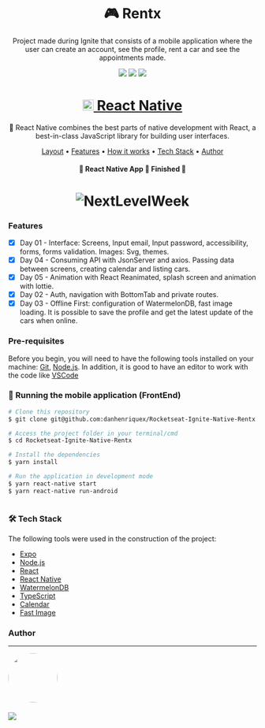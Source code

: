 <h1 align="center">🎮 Rentx</h1>
<p align="center" id="objetivo">Project made during Ignite that consists of a mobile application where the user can create an account, see the profile, rent a car and see the appointments made.</p>

<div align="center" gap="10px">
  <img src="https://img.shields.io/github/languages/code-size/danhenriquex/Rocketseat-Ignite-Native-Rentx"/>
  <img src="https://img.shields.io/github/last-commit/danhenriquex/Rocketseat-Ignite-Native-Rentx"/>
  <img src="https://img.shields.io/badge/feito%20por-Rocketseat-8257e5"/>
</div>

<h1 align="center">
    <a href="https://reactnative.dev/"> <img src="./screenshots/favicon.ico" width="22" height="22"/> React Native</a>
</h1>
<p align="center">🚀 React Native combines the best parts of native development with React, a best-in-class JavaScript library for building user interfaces.</p>

<p align="center">
 <a href="#layout">Layout</a> •
 <a href="#features">Features</a> •
 <a href="#roadmap">How it works</a> • 
 <a href="#tecnologias">Tech Stack</a> • 
 <a href="#author">Author</a>
</p>

<h4 align="center"> 
	🚧  React Native App 🚀 Finished  🚧
</h4>

<div style='margin: 20px' id="layout">
  <h1 align="center">
    <img alt="NextLevelWeek" title="#NextLevelWeek" src="./screenshots/rentx.jpeg" />
  </h1>
</div>

### Features

<div id="features">

- [x] Day 01 - Interface: Screens, Input email, Input password, accessibility, forms, forms validation. Images: Svg, themes.
- [x] Day 04 - Consuming API with JsonServer and axios. Passing data between screens, creating calendar and listing cars.
- [x] Day 05 - Animation with React Reanimated, splash screen and animation with lottie.
- [x] Day 02 - Auth, navigation with BottomTab and private routes.
- [x] Day 03 - Offline First: configuration of WatermelonDB, fast image loading. It is possible to save the profile and get the latest update of the cars when online.

</div>

<div id="roadmap">

### Pre-requisites

Before you begin, you will need to have the following tools installed on your machine:
[Git](https://git-scm.com), [Node.js](https://nodejs.org/en/).
In addition, it is good to have an editor to work with the code like [VSCode](https://code.visualstudio.com/)

### 🎲 Running the mobile application (FrontEnd)

```bash
# Clone this repository
$ git clone git@github.com:danhenriquex/Rocketseat-Ignite-Native-Rentx.git

# Access the project folder in your terminal/cmd
$ cd Rocketseat-Ignite-Native-Rentx

# Install the dependencies
$ yarn install

# Run the application in development mode
$ yarn react-native start
$ yarn react-native run-android



```

</div>

<div id="tecnologias">

### 🛠 Tech Stack

The following tools were used in the construction of the project:

- [Expo](https://expo.io/)
- [Node.js](https://nodejs.org/en/)
- [React](https://pt-br.reactjs.org/)
- [React Native](https://reactnative.dev/)
- [WatermelonDB](https://nozbe.github.io/WatermelonDB/Installation.html)
- [TypeScript](https://www.typescriptlang.org/)
- [Calendar](https://github.com/wix/react-native-calendars)
- [Fast Image](https://github.com/DylanVann/react-native-fast-image)
</div>

### Author

---

<!-- <script type="text/javascript" src="https://platform.linkedin.com/badges/js/profile.js" async defer></script> -->

<div align="left" id="author">

<a href="https://github.com/danhenriquex">
  <img src="https://github.com/danhenriquex.png" width="100" height="100" style="border-radius: 50%"/>
</a>

<!-- <div class="LI-profile-badge"  data-version="v1" data-size="medium" data-locale="pt_BR" data-type="vertical" data-theme="dark" data-vanity="danilo-henrique-santana"><a class="LI-simple-link" href='https://br.linkedin.com/in/danilo-henrique-santana?trk=profile-badge'>Danilo Henrique</a></div> -->
</div>

<div style="margin-top: 20px" >
  <a href="https://www.linkedin.com/in/danilo-henrique-480032167/">
    <img  src="https://img.shields.io/badge/LinkedIn-0077B5?style=for-the-badge&logo=linkedin&logoColor=white"/>
  </a>
</div>
